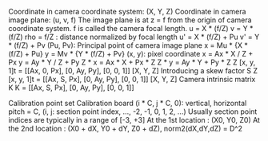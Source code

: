 Coordinate in camera coordinate system: (X, Y, Z)
Coordinate in camera image plane: (u, v, f)
    The image plane is at z = f from the origin of camera coordinate system.
    f is called the camera focal length.
    u = X * (f/Z)
    v = Y * (f/Z)
    rho = f/Z : distance normalized by focal length
    u' = X * (f/Z) + Pu
    v' = Y * (f/Z) + Pv
    (Pu, Pv): Principal point of camera image plane
    x = Mu * {X * (f/Z) + Pu}
    y = Mv * {Y * (f/Z) + Pv}
    (x, y): pixel coordinate
    x = Ax * X / Z + Px
    y = Ay * Y / Z + Py
    Z * x = Ax * X + Px * Z
    Z * y = Ay * Y + Py * Z
    Z [x, y, 1]t = [[Ax, 0, Px], [0, Ay, Py], [0, 0, 1]] [X, Y, Z]
    Introducing a skew factor S
    Z [x, y, 1]t = [[Ax, S, Px], [0, Ay, Py], [0, 0, 1]] [X, Y, Z]
    Camera intrinsic matrix K
    K = [[Ax, S, Px], [0, Ay, Py], [0, 0, 1]]



Calibration point set
Calibration board
    (i * C, j * C, 0): vertical, horizontal pitch = C, (i, j: section point index, ..., -2, -1, 0, 1, 2, ...)
    Usually section point indices are typically in a range of [-3, +3]
    At the 1st location : (X0, Y0, Z0)
    At the 2nd location : (X0 + dX, Y0 + dY, Z0 + dZ), norm2(dX,dY,dZ) = D^2
